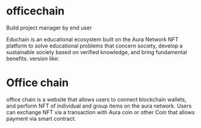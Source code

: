 # officechain
Build project manager by end user

Educhain is an educational ecosystem built on the Aura Network NFT platform to solve educational problems that concern society, develop a sustainable society based on verified knowledge, and bring fundamental benefits. version like:

# Office chain 
office chain is a website that allows users to connect blockchain wallets, and perform NFT of individual and group items on the aura network.
Users can exchange NFT via a transaction with Aura coin or other Coin that allows payment via smart contract.
